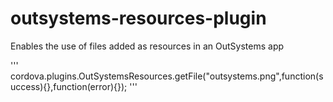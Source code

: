 # outsystems-resources-plugin
Enables the use of files added as resources in an OutSystems app


'''
cordova.plugins.OutSystemsResources.getFile("outsystems.png",function(success){},function(error){});
'''